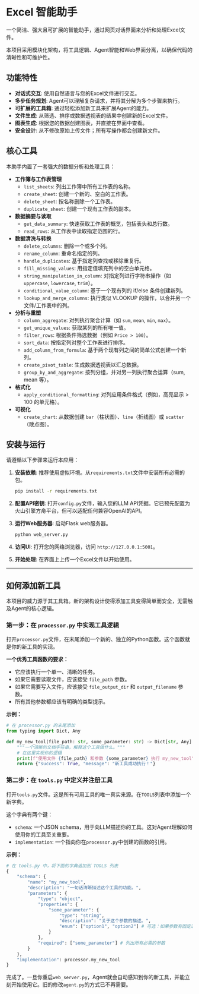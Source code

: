# Excel 智能助手

一个简洁、强大且可扩展的智能助手，通过网页对话界面来分析和处理Excel文件。

本项目采用模块化架构，将工具逻辑、Agent智能和Web界面分离，以确保代码的清晰性和可维护性。

## 功能特性

- **对话式交互**: 使用自然语言与您的Excel文件进行交互。
- **多步任务规划**: Agent可以理解复杂请求，并将其分解为多个步骤来执行。
- **可扩展的工具箱**: 通过轻松添加新工具来扩展Agent的能力。
- **文件生成**: 从筛选、排序或数据透视表的结果中创建新的Excel文件。
- **图表生成**: 根据您的数据创建图表，并直接在界面中查看。
- **安全设计**: 从不修改原始上传文件；所有写操作都会创建新文件。

## 核心工具

本助手内置了一套强大的数据分析和处理工具：

- **工作簿与工作表管理**
  - `list_sheets`: 列出工作簿中所有工作表的名称。
  - `create_sheet`: 创建一个新的、空白的工作表。
  - `delete_sheet`: 按名称删除一个工作表。
  - `duplicate_sheet`: 创建一个现有工作表的副本。
- **数据摘要与读取**
  - `get_data_summary`: 快速获取工作表的概览，包括表头和总行数。
  - `read_rows`: 从工作表中读取指定范围的行。
- **数据清洗与转换**
  - `delete_columns`: 删除一个或多个列。
  - `rename_column`: 重命名指定的列。
  - `handle_duplicates`: 基于指定列查找或移除重复行。
  - `fill_missing_values`: 用指定值填充列中的空白单元格。
  - `string_manipulation_in_column`: 对指定列进行字符串操作（如 `uppercase`, `lowercase`, `trim`）。
  - `conditional_value_column`: 基于一个现有列的 if/else 条件创建新列。
  - `lookup_and_merge_columns`: 执行类似 VLOOKUP 的操作，以合并另一个文件/工作表中的列。
- **分析与重塑**
  - `column_aggregate`: 对列执行聚合计算（如 `sum`, `mean`, `min`, `max`）。
  - `get_unique_values`: 获取某列的所有唯一值。
  - `filter_rows`: 根据条件筛选数据（例如 `Price > 100`）。
  - `sort_data`: 按指定列对整个工作表进行排序。
  - `add_column_from_formula`: 基于两个现有列之间的简单公式创建一个新列。
  - `create_pivot_table`: 生成数据透视表以汇总数据。
  - `group_by_and_aggregate`: 按列分组，并对另一列执行聚合运算（sum, mean 等）。
- **格式化**
  - `apply_conditional_formatting`: 对列应用条件格式（例如，高亮显示 > 100 的单元格）。
- **可视化**
  - `create_chart`: 从数据创建 `bar`（柱状图）、`line`（折线图）或 `scatter`（散点图）。

## 安装与运行

请遵循以下步骤来运行本应用：

1.  **安装依赖**: 推荐使用虚拟环境。从`requirements.txt`文件中安装所有必需的包。
    ```bash
    pip install -r requirements.txt
    ```

2.  **配置API密钥**: 打开`config.py`文件，输入您的LLM API凭据。它已预先配置为火山引擎方舟平台，但可以适配任何兼容OpenAI的API。

3.  **运行Web服务器**: 启动Flask web服务器。
    ```bash
    python web_server.py
    ```

4.  **访问UI**: 打开您的网络浏览器，访问 `http://127.0.0.1:5001`。

5.  **开始处理**: 在界面上上传一个Excel文件以开始使用。

---

## 如何添加新工具

本项目的威力源于其工具箱。新的架构设计使得添加工具变得简单而安全，无需触及Agent的核心逻辑。

### 第一步：在 `processor.py` 中实现工具逻辑

打开`processor.py`文件，在末尾添加一个新的、独立的Python函数。这个函数就是你的新工具的实现。

**一个优秀工具函数的要求：**

- 它应该执行一个单一、清晰的任务。
- 如果它需要读取文件，应该接受 `file_path` 参数。
- 如果它需要写入文件，应该接受 `file_output_dir` 和 `output_filename` 参数。
- 所有其他参数都应该有明确的类型提示。

**示例：**
```python
# 在 processor.py 的末尾添加
from typing import Dict, Any

def my_new_tool(file_path: str, some_parameter: str) -> Dict[str, Any]:
    """一个清晰的文档字符串，解释这个工具做什么。"""
    # 在这里实现你的逻辑
    print(f"使用文件 {file_path} 和参数 {some_parameter} 执行 my_new_tool")
    return {"success": True, "message": "新工具成功执行！"}
```

### 第二步：在 `tools.py` 中定义并注册工具

打开`tools.py`文件。这是所有可用工具的唯一真实来源。在`TOOLS`列表中添加一个新字典。

这个字典有两个键：
- `schema`: 一个JSON schema，用于向LLM描述你的工具。这对Agent理解如何使用你的工具至关重要。
- `implementation`: 一个指向你在`processor.py`中创建的函数的引用。

**示例：**

```python
# 在 tools.py 中，将下面的字典追加到 TOOLS 列表
{
    "schema": {
        "name": "my_new_tool",
        "description": "一句话清晰描述这个工具的功能。",
        "parameters": {
            "type": "object",
            "properties": {
                "some_parameter": {
                    "type": "string",
                    "description": "关于这个参数的描述。",
                    "enum": ["option1", "option2"] # 可选：如果参数有固定选项
                }
            },
            "required": ["some_parameter"] # 列出所有必需的参数
        }
    },
    "implementation": processor.my_new_tool
}
```

完成了。一旦你重启`web_server.py`，Agent就会自动感知到你的新工具，并能立刻开始使用它。旧的修改`agent.py`的方式已不再需要。